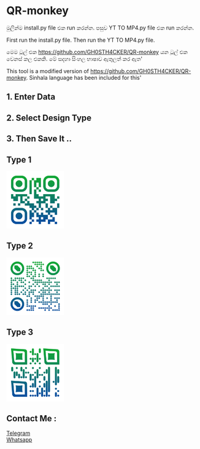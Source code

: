 <h1> QR-monkey </h1>

මුලින්ම install.py file එක run කරන්න. පසුව YT TO MP4.py file එක run කරන්න.

First run the install.py file. Then run the YT TO MP4.py file.

මෙම ටූල් එක https://github.com/GH0STH4CKER/QR-monkey යන ටූල් එක වෙනස් කල එකකි.
මේ සදහා සිංහල භාෂාව ඇතුලත් කර ඇත'

This tool is a modified version of https://github.com/GH0STH4CKER/QR-monkey.
Sinhala language has been included for this'

<h2>1. Enter Data </h2>
<h2>2. Select Design Type </h2>
<h2>3. Then Save It .. </h2> 

<h2>Type 1 </h2>
<img src="https://github.com/GH0STH4CKER/QR-monkey/blob/master/qrmType1.png" width="150">
<h2>Type 2 </h2>
<img src="https://github.com/GH0STH4CKER/QR-monkey/blob/master/qrmType2.png" width="150">
<h2>Type 3 </h2>
<img src="https://github.com/GH0STH4CKER/QR-monkey/blob/master/qrmType3.png" width="150">

<h2>Contact Me :</h2>
<a href="https://t.me/PininduTharushan">Telegram</a><br>
<a href="https://wa.me/+94702801713?text=Hi%20~github">Whatsapp</a>
